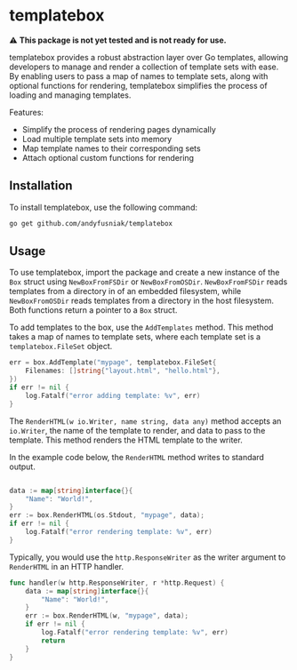 # templatebox

⚠️ **This package is not yet tested and is not ready for use.**

templatebox provides a robust abstraction layer over Go templates, allowing developers to manage and render a collection of template sets with ease. By enabling users to pass a map of names to template sets, along with optional functions for rendering, templatebox simplifies the process of loading and managing templates.

Features:

- Simplify the process of rendering pages dynamically
- Load multiple template sets into memory
- Map template names to their corresponding sets
- Attach optional custom functions for rendering

## Installation

To install templatebox, use the following command:

```bash
go get github.com/andyfusniak/templatebox
```

## Usage

To use templatebox, import the package and create a new instance of the `Box` struct using `NewBoxFromFSDir` or `NewBoxFromOSDir`. `NewBoxFromFSDir` reads templates from a directory in of an embedded filesystem, while `NewBoxFromOSDir` reads templates from a directory in the host filesystem. Both functions return a pointer to a `Box` struct.

To add templates to the box, use the `AddTemplates` method. This method takes a map of names to template sets, where each template set is a `templatebox.FileSet` object.

```go
err = box.AddTemplate("mypage", templatebox.FileSet{
    Filenames: []string{"layout.html", "hello.html"},
})
if err != nil {
    log.Fatalf("error adding template: %v", err)
}
```

The `RenderHTML(w io.Writer, name string, data any)` method accepts an `io.Writer`, the name of the template to render, and data to pass to the template. This method renders the HTML template to the writer.

In the example code below, the `RenderHTML` method writes to standard output.
```go

data := map[string]interface{}{
    "Name": "World!",
}
err := box.RenderHTML(os.Stdout, "mypage", data);
if err != nil {
    log.Fatalf("error rendering template: %v", err)
}
```

Typically, you would use the `http.ResponseWriter` as the writer argument to `RenderHTML` in an HTTP handler.

```go
func handler(w http.ResponseWriter, r *http.Request) {
    data := map[string]interface{}{
        "Name": "World!",
    }
    err := box.RenderHTML(w, "mypage", data);
    if err != nil {
        log.Fatalf("error rendering template: %v", err)
        return
    }
}
```
